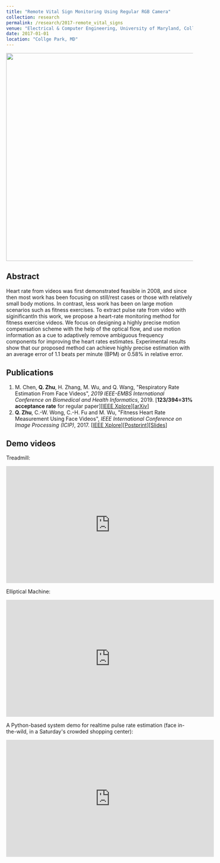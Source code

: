 ```yaml
---
title: "Remote Vital Sign Monitoring Using Regular RGB Camera"
collection: research
permalink: /research/2017-remote_vital_signs
venue: "Electrical & Computer Engineering, University of Maryland, Collge Park"
date: 2017-01-01
location: "Collge Park, MD"
---
```


<img src="http://zhuqiangumd.github.io/images/rPPG_sysdiag.png" width="560">

Abstract
---------
Heart rate from videos was first demonstrated feasible in 2008, and since then most work has been focusing on still/rest cases or those with relatively small body motions. In contrast, less work has been on large motion scenarios such as fitness exercises. To extract pulse rate from video with siginificantIn this work, we propose a heart-rate monitoring method for fitness exercise videos. We focus on designing a highly precise motion compensation scheme with the help of the optical flow, and use motion information as a cue to adaptively remove ambiguous frequency components for improving the heart rates estimates. Experimental results show that our proposed method can achieve highly precise estimation with an average error of 1.1 beats per minute (BPM) or 0.58% in relative error.

Publications
---------
1. M. Chen, **Q. Zhu**, H. Zhang, M. Wu, and Q. Wang, "Respiratory Rate Estimation From Face Videos", *2019 IEEE-EMBS International Conference on Biomedical and Health Informatics*, 2019. [**123/394=31% acceptance rate** for regular paper][[IEEE Xplore](https://ieeexplore.ieee.org/document/8834499)][[arXiv](https://arxiv.org/abs/1909.03503)]
1. **Q. Zhu**, C.-W. Wong, C.-H. Fu and M. Wu, "Fitness Heart Rate Measurement Using Face Videos", *IEEE International Conference on Image Processing (ICIP)*, 2017. [[IEEE Xplore](https://ieeexplore.ieee.org/document/8296632)][[Postprint](https://people.engr.ncsu.edu/cwong9/docs/hr_icip2017.pdf)][[Slides](https://sigport.org/documents/fitness-heart-rate-measurement-using-face-videos)]

Demo videos
---------
Treadmill:
<iframe width="560" height="315" src="https://youtu.be/7kSvpy-tc2g" frameborder="0" allow="autoplay; encrypted-media" allowfullscreen></iframe>       

Elliptical Machine:
<iframe width="560" height="315" src="https://youtu.be/WVBD4srQduE" frameborder="0" allow="autoplay; encrypted-media" allowfullscreen></iframe>  

A Python-based system demo for realtime pulse rate estimation (face in-the-wild, in a Saturday's crowded shopping center):
<iframe width="560" height="315" src="https://www.youtube.com/embed/JVhUm3IrrnQ" frameborder="0" allow="autoplay; encrypted-media" allowfullscreen></iframe>  

